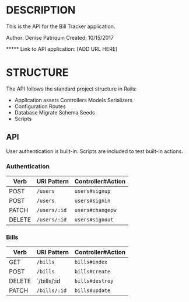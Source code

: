 # DESCRIPTION

This is the API for the Bill Tracker application.

Author: Denise Patriquin
Created: 10/15/2017

***** Link to API application:  [ADD URL HERE]

# STRUCTURE

The API follows the standard project structure in Rails:

- Application assets
    Controllers
    Models
    Serializers
- Configuration
    Routes
- Database
    Migrate
    Schema
    Seeds
- Scripts

## API

User authentication is built-in.  Scripts are included to test built-in actions.

### Authentication

| Verb   | URI Pattern            | Controller#Action |
|--------|------------------------|-------------------|
| POST   | `/users`               | `users#signup`    |
| POST   | `/users`               | `users#signin`    |
| PATCH  | `/users/:id`           | `users#changepw`  |
| DELETE | `/users/:id`           | `users#signout`   |

### Bills

| Verb   | URI Pattern     | Controller#Action |
|--------|-----------------|-------------------|
| GET    | `/bills`        | `bills#index`     |
| POST   | `/bills`        | `bills#create`    |
| DELETE | `/bills/:id     | `bills#destroy`   |
| PATCH  | `/bills/:id`    | `bills#update`    |

